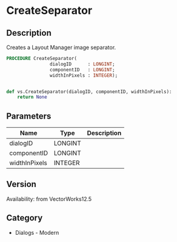 # CreateSeparator

## Description
Creates a Layout Manager image separator.

```pascal
PROCEDURE CreateSeparator(
				dialogID      : LONGINT;
				componentID   : LONGINT;
				widthInPixels : INTEGER);
```

```python

def vs.CreateSeparator(dialogID, componentID, widthInPixels):
    return None
```

## Parameters
|Name|Type|Description|
|---|---|---|
|dialogID|LONGINT||
|componentID|LONGINT||
|widthInPixels|INTEGER||

## Version
Availability: from VectorWorks12.5
## Category
* Dialogs - Modern

